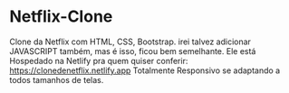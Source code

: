 # Netflix-Clone
Clone da Netflix com HTML, CSS, Bootstrap.
irei talvez adicionar JAVASCRIPT também, mas é isso, ficou bem semelhante.
Ele está Hospedado na Netlify pra quem quiser conferir: https://clonedenetflix.netlify.app
Totalmente Responsivo se adaptando a todos tamanhos de telas.
